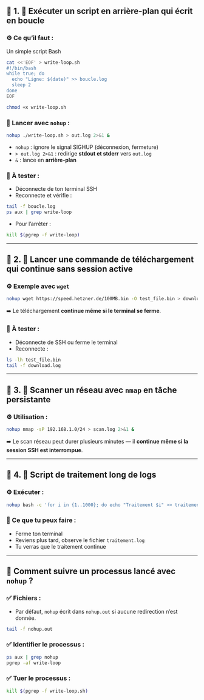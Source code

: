 ## 🔹 1. 🎯 Exécuter un script en arrière-plan qui **écrit en boucle**

### ⚙️ Ce qu’il faut :
Un simple script Bash

```bash
cat <<'EOF' > write-loop.sh
#!/bin/bash
while true; do
  echo "Ligne: $(date)" >> boucle.log
  sleep 2
done
EOF

chmod +x write-loop.sh
```

### 💬 Lancer avec `nohup` :
```bash
nohup ./write-loop.sh > out.log 2>&1 &
```

- `nohup` : ignore le signal SIGHUP (déconnexion, fermeture)
- `> out.log 2>&1` : redirige **stdout et stderr** vers `out.log`
- `&` : lance en **arrière-plan**

### 🧪 À tester :
- Déconnecte de ton terminal SSH
- Reconnecte et vérifie :
```bash
tail -f boucle.log
ps aux | grep write-loop
```

- Pour l’arrêter :
```bash
kill $(pgrep -f write-loop)
```

---

## 🔹 2. 🎯 Lancer une commande de téléchargement qui continue sans session active

### ⚙️ Exemple avec `wget`

```bash
nohup wget https://speed.hetzner.de/100MB.bin -O test_file.bin > download.log 2>&1 &
```

➡️ Le téléchargement **continue même si le terminal se ferme**.

### 🧪 À tester :
- Déconnecte de SSH ou ferme le terminal
- Reconnecte :
```bash
ls -lh test_file.bin
tail -f download.log
```

---

## 🔹 3. 🎯 Scanner un réseau avec `nmap` en tâche persistante

### ⚙️ Utilisation :

```bash
nohup nmap -sP 192.168.1.0/24 > scan.log 2>&1 &
```

➡️ Le scan réseau peut durer plusieurs minutes — il **continue même si la session SSH est interrompue**.

---

## 🔹 4. 🎯 Script de traitement long de logs

### ⚙️ Exécuter :

```bash
nohup bash -c 'for i in {1..1000}; do echo "Traitement $i" >> traitement.log; sleep 1; done' > nohup_traitement.log 2>&1 &
```

### 🧪 Ce que tu peux faire :
- Ferme ton terminal
- Reviens plus tard, observe le fichier `traitement.log`
- Tu verras que le traitement continue

---

## 🧠 Comment suivre un processus lancé avec `nohup` ?

### ✅ Fichiers :
- Par défaut, `nohup` écrit dans `nohup.out` si aucune redirection n’est donnée.

```bash
tail -f nohup.out
```

### ✅ Identifier le processus :
```bash
ps aux | grep nohup
pgrep -af write-loop
```

### ✅ Tuer le processus :
```bash
kill $(pgrep -f write-loop.sh)
```


